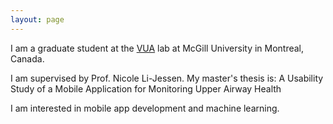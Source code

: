 ```yaml
---
layout: page
---
```


I am a graduate student at the [VUA](https://voice.lab.mcgill.ca) lab at McGill University in Montreal, Canada. 

I am supervised by Prof. Nicole Li-Jessen. My master's thesis is: A Usability Study of a Mobile Application for Monitoring Upper Airway Health

I am interested in mobile app development and machine learning. 
